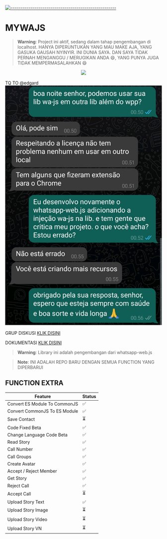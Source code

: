 [![-----------------------------------------------------](https://raw.githubusercontent.com/andreasbm/readme/master/assets/lines/colored.png)](#table-of-contents)
# MYWAJS
 > **Warning**: Project ini aktif, sedang dalam tahap pengembangan di localhost. HANYA DIPERUNTUKAN YANG MAU MAKE AJA, YANG GASUKA GAUSAH NYINYIR. INI DUNIA SAYA. DAN SAYA TIDAK PERNAH MENGANGGU / MERUGIKAN ANDA 😄, YANG PUNYA JUGA TIDAK MEMPERMASALAHKAN 😄

 <p align="center">
<img width="" src="https://img.shields.io/github/repo-size/amiruldev20/mywajs?color=green&label=Repo%20Size&style=for-the-badge&logo=appveyor">
</p>

TQ TO @edgard
<img width="" src="ss.jpg">

GRUP DISKUSI [KLIK DISINI](https://chat.whatsapp.com/KujS5iG5TKfCnrRTlj4MfO)

DOKUMENTASI [KLIK DISINI](https://amiruldev20.github.io/mywajs)

 > **Warning**: Library ini adalah pengembangan dari whatsapp-web.js
 
 > **Note**: INI ADALAH REPO BARU DENGAN SEMUA FUNCTION YANG DIPERBARUI
 
 ##  FUNCTION EXTRA
| Feature  | Status |
| ------------- | ------------- |
| Convert ES Module To CommonJS | ✅ |
| Convert CommonJS To ES Module | ✅ |
| Save Contact | ⏳ |
| Code Fixed Beta | ✅ |
| Change Language Code Beta | ✅ |
| Read Story  |  ✅  |
| Call Number |  ✅  |
| Call Groups |  ✅  |
| Create Avatar | ✅ |
| Accept / Reject Member | ✅ |
| Get Story | ✅ |
| Reject Call | ✅ |
| Accept Call | ⏳ |
| Upload Story Text  |  ✅  |
| Upload Story Image |  ⏳  |
| Upload Story Video |  ⏳  |
| Upload Story VN  |   ⏳  |
